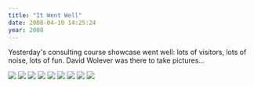 ```yaml
---
title: "It Went Well"
date: 2008-04-10 14:25:24
year: 2008
---
```

Yesterday's consulting course showcase went well: lots of visitors, lots of noise, lots of fun.  David Wolever was there to take pictures…

<img src="{{'/files/2008/04/9398large.jpg' | relative_url}}" class="centered">

<img src="{{'/files/2008/04/9415large.jpg' | relative_url}}" class="centered">

<img src="{{'/files/2008/04/9416large.jpg' | relative_url}}" class="centered">

<img src="{{'/files/2008/04/9426large.jpg' | relative_url}}" class="centered">

<img src="{{'/files/2008/04/9449large.jpg' | relative_url}}" class="centered">

<img src="{{'/files/2008/04/9486large.jpg' | relative_url}}" class="centered">

<img src="{{'/files/2008/04/9521large.jpg' | relative_url}}" class="centered">

<img src="{{'/files/2008/04/9549large.jpg' | relative_url}}" class="centered">

<img src="{{'/files/2008/04/9514large.jpg' | relative_url}}" class="centered">
